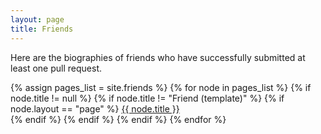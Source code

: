 ```yaml
---
layout: page
title: Friends
---
```


Here are the biographies of friends who have successfully submitted at least one pull request.

{% assign pages_list = site.friends %}
{% for node in pages_list %}
{% if node.title != null %}
{% if node.title != "Friend (template)" %}
  {% if node.layout == "page" %}
  <a href="{{ site.baseurl }}{{ node.url }} ">{{ node.title }} </a>   
  {% endif %}
{% endif %}
{% endif %}
{% endfor %}